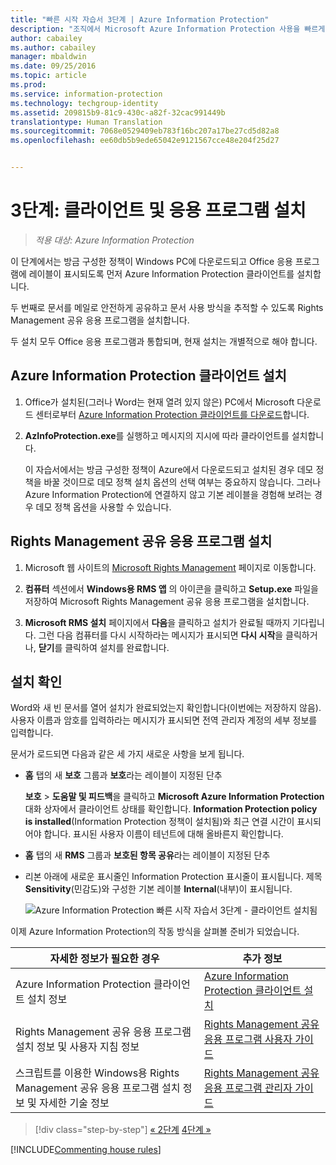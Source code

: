```yaml
---
title: "빠른 시작 자습서 3단계 | Azure Information Protection"
description: "조직에서 Microsoft Azure Information Protection 사용을 빠르게 시작하는 방법을 확인할 수 있는 소개 자습서의 3단계로 약 30분 만에 완료해야 합니다."
author: cabailey
ms.author: cabailey
manager: mbaldwin
ms.date: 09/25/2016
ms.topic: article
ms.prod: 
ms.service: information-protection
ms.technology: techgroup-identity
ms.assetid: 209815b9-81c9-430c-a82f-32cac991449b
translationtype: Human Translation
ms.sourcegitcommit: 7068e0529409eb783f16bc207a17be27cd5d82a8
ms.openlocfilehash: ee60db5b9ede65042e9121567cce48e204f25d27


---
```


# <a name="step-3-install-the-client-and-application"></a>3단계: 클라이언트 및 응용 프로그램 설치 

>*적용 대상: Azure Information Protection*

이 단계에서는 방금 구성한 정책이 Windows PC에 다운로드되고 Office 응용 프로그램에 레이블이 표시되도록 먼저 Azure Information Protection 클라이언트를 설치합니다.

두 번째로 문서를 메일로 안전하게 공유하고 문서 사용 방식을 추적할 수 있도록 Rights Management 공유 응용 프로그램을 설치합니다. 

두 설치 모두 Office 응용 프로그램과 통합되며, 현재 설치는 개별적으로 해야 합니다.


## <a name="install-the-azure-information-protection-client"></a>Azure Information Protection 클라이언트 설치

1. Office가 설치된(그러나 Word는 현재 열려 있지 않은) PC에서 Microsoft 다운로드 센터로부터 [Azure Information Protection 클라이언트를 다운로드](https://www.microsoft.com/en-us/download/details.aspx?id=53018)합니다. 

2. **AzInfoProtection.exe**를 실행하고 메시지의 지시에 따라 클라이언트를 설치합니다.

    이 자습서에서는 방금 구성한 정책이 Azure에서 다운로드되고 설치된 경우 데모 정책을 바꿀 것이므로 데모 정책 설치 옵션의 선택 여부는 중요하지 않습니다. 그러나 Azure Information Protection에 연결하지 않고 기본 레이블을 경험해 보려는 경우 데모 정책 옵션을 사용할 수 있습니다. 

## <a name="install-the-rights-management-sharing-application"></a>Rights Management 공유 응용 프로그램 설치 

1. Microsoft 웹 사이트의 [Microsoft Rights Management](http://go.microsoft.com/fwlink/?LinkId=303970) 페이지로 이동합니다.

2. **컴퓨터** 섹션에서 **Windows용 RMS 앱** 의 아이콘을 클릭하고 **Setup.exe** 파일을 저장하여 Microsoft Rights Management 공유 응용 프로그램을 설치합니다.

3. **Microsoft RMS 설치** 페이지에서 **다음**을 클릭하고 설치가 완료될 때까지 기다립니다. 그런 다음 컴퓨터를 다시 시작하라는 메시지가 표시되면 **다시 시작**을 클릭하거나, **닫기**를 클릭하여 설치를 완료합니다.


## <a name="verify-the-installations"></a>설치 확인

Word와 새 빈 문서를 열어 설치가 완료되었는지 확인합니다(이번에는 저장하지 않음). 사용자 이름과 암호를 입력하라는 메시지가 표시되면 전역 관리자 계정의 세부 정보를 입력합니다. 

문서가 로드되면 다음과 같은 세 가지 새로운 사항을 보게 됩니다.

- **홈** 탭의 새 **보호** 그룹과 **보호**라는 레이블이 지정된 단추

    **보호** > **도움말 및 피드백**을 클릭하고 **Microsoft Azure Information Protection** 대화 상자에서 클라이언트 상태를 확인합니다. **Information Protection policy is installed**(Information Protection 정책이 설치됨)와 최근 연결 시간이 표시되어야 합니다. 표시된 사용자 이름이 테넌트에 대해 올바른지 확인합니다.

- **홈** 탭의 새 **RMS** 그룹과 **보호된 항목 공유**라는 레이블이 지정된 단추

- 리본 아래에 새로운 표시줄인 Information Protection 표시줄이 표시됩니다. 제목 **Sensitivity**(민감도)와 구성한 기본 레이블 **Internal**(내부)이 표시됩니다. 
    
    ![Azure Information Protection 빠른 시작 자습서 3단계 - 클라이언트 설치됨](../media/word2013-callouts2.png)

이제 Azure Information Protection의 작동 방식을 살펴볼 준비가 되었습니다.

|자세한 정보가 필요한 경우|추가 정보|
|--------------------------------|--------------------------|
|Azure Information Protection 클라이언트 설치 정보|[Azure Information Protection 클라이언트 설치](../rms-client/info-protect-client.md)|
|Rights Management 공유 응용 프로그램 설치 정보 및 사용자 지침 정보|[Rights Management 공유 응용 프로그램 사용자 가이드](../rms-client/sharing-app-user-guide.md)|
|스크립트를 이용한 Windows용 Rights Management 공유 응용 프로그램 설치 정보 및 자세한 기술 정보|[Rights Management 공유 응용 프로그램 관리자 가이드](../rms-client/sharing-app-admin-guide.md)|


>[!div class="step-by-step"]
[&#171; 2단계](infoprotect-tutorial-step2.md)
[4단계 &#187;](infoprotect-tutorial-step4.md)

[!INCLUDE[Commenting house rules](../includes/houserules.md)]


<!--HONumber=Jan17_HO4-->


